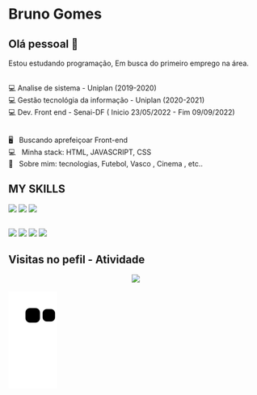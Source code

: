 <largura da img = "auto" src="https://github.com/bruiinsilva/bruiinsilva/blob/master/banner.jpg " >

# Bruno Gomes

## Olá pessoal 👋

Estou estudando programação,
Em busca do primeiro emprego na área.
 
<br />
💻 Analise de sistema - Uniplan (2019-2020)
 <br />
💻 Gestão tecnológia da informação - Uniplan (2020-2021)
<br />
💻 Dev. Front end  - Senai-DF ( Inicio 23/05/2022 -  Fim 09/09/2022)
 <br />


 <br/>  🖥️ &nbsp; Buscando aprefeiçoar Front-end 
 <br/> :computer: &nbsp; Minha stack:  HTML,  JAVASCRIPT,  CSS 
 <br/> 💬  &nbsp; Sobre mim: tecnologias, Futebol, Vasco , Cinema , etc..


  
## MY SKILLS
 
<div><div>
<img width="30px" src="https://encrypted-tbn0.gstatic.com/images?q=tbn:ANd9GcSF4-Pj2upLHdCjs6Ko1hysW9-I_JGIWMPraA&usqp=CAU" />
<img width="30px" src="https://cdn.jsdelivr.net/gh/devicons/devicon/icons/javascript/javascript-original.svg" />
<img width="30px" src="https://blog-fabrica-prod.s3.amazonaws.com/wp-content/uploads/2018/12/06103758/Html5.ico" />

 
</div>
 
##

<div>
 <a href="https://api.whatsapp.com/send?phone=61982856849&text=Ol%C3%A1!"><img src="https://img.shields.io/badge/WhatsApp-25D366?style=for-the-badge&logo=whatsapp&logoColor=white" /></a>
 <a href="https://www.instagram.com/bruniingomes"><img src="https://img.shields.io/badge/Instagram-E4405F?style=for-the-badge&logo=instagram&logoColor=white" /></a> 
 <a href="bruno.bg820@gmail.com"><img src="https://img.shields.io/badge/Gmail-D14836?style=for-the-badge&logo=gmail&logoColor=white" /></a>
 <a href="https://www.linkedin.com/in/bruno-gomes-11429016a/"><img src="https://img.shields.io/badge/LinkedIn-0077B5?style=for-the-badge&logo=linkedin&logoColor=white" /></a>
</div>

## Visitas no pefil - Atividade

<!-- contagem de visitante -->

<p align="center" >   
  <img src="https://profile-counter.glitch.me/bruiinsilva/count.svg" />  
</p>


<!-- fluxo de trabalho github   -->

 ![github contribution grid snake animation](https://raw.githubusercontent.com/alexiakattah/alexiakattah/output/github-contribution-grid-snake.svg)

 



